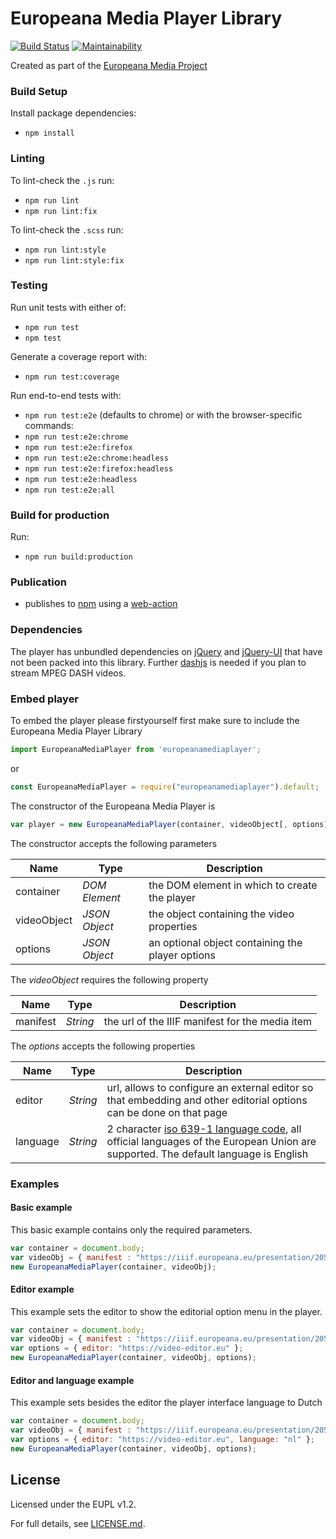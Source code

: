# Europeana Media Player Library

[![Build Status](https://travis-ci.com/europeana/media-player.svg?branch=master)](https://travis-ci.com/europeana/media-player)
[![Maintainability](https://api.codeclimate.com/v1/badges/034304037fa168609682/maintainability)](https://codeclimate.com/github/europeana/media-player/maintainability)

Created as part of the [Europeana Media Project](https://pro.europeana.eu/project/europeana-media)

### Build Setup

Install package dependencies:
* `npm install`

### Linting
To lint-check the `.js` run:
* `npm run lint`
* `npm run lint:fix`

To lint-check the `.scss` run:

* `npm run lint:style`
* `npm run lint:style:fix`

### Testing

Run unit tests with either of:
* `npm run test`
* `npm test`

Generate a coverage report with:
* `npm run test:coverage`

Run end-to-end tests with:
* `npm run test:e2e`
(defaults to chrome) or with the browser-specific commands:
* `npm run test:e2e:chrome`
* `npm run test:e2e:firefox`
* `npm run test:e2e:chrome:headless`
* `npm run test:e2e:firefox:headless`
* `npm run test:e2e:headless`
* `npm run test:e2e:all`

### Build for production

Run:
* `npm run build:production`

### Publication

* publishes to [npm](https://www.npmjs.com/package/europeanamediaplayer) using a [web-action](actions?query=workflow%3A%22Node.js+Package%22)

### Dependencies

The player has unbundled dependencies on [jQuery](https://www.npmjs.com/package/jquery) and [jQuery-UI](https://www.npmjs.com/package/webpack-jquery-ui) that have not been packed into this library. Further [dashjs](https://www.npmjs.com/package/dashjs) is needed if you plan to stream MPEG DASH videos.

### Embed player

To embed the player please firstyourself first make sure to include the Europeana Media Player Library

```javascript
import EuropeanaMediaPlayer from 'europeanamediaplayer';
```

or

```javascript
const EuropeanaMediaPlayer = require("europeanamediaplayer").default;
```

The constructor of the Europeana Media Player is

```javascript
var player = new EuropeanaMediaPlayer(container, videoObject[, options]);
```

The constructor accepts the following parameters

Name | Type | Description
---- | ---- | -----------
container| _DOM Element_ | the DOM element in which to create the player
videoObject | _JSON Object_ | the object containing the video properties
options | _JSON Object_ | an optional object containing the player options

The _videoObject_ requires the following property

Name | Type | Description
---- | ---- | -----------
manifest | _String_ | the url of the IIIF manifest for the media item

The _options_ accepts the following properties

Name | Type | Description
---- | ---- | -----------
editor | _String_ | url, allows to configure an external editor so that embedding and other editorial options can be done on that page
language | _String_ | 2 character [iso 639-1 language code](https://en.wikipedia.org/wiki/List_of_ISO_639-1_codes), all official languages of the European Union are supported. The default language is English

### Examples

#### Basic example

This basic example contains only the required parameters.

```javascript
var container = document.body;
var videoObj = { manifest : "https://iiif.europeana.eu/presentation/2051906/data_euscreenXL_http___openbeelden_nl_media_9972/manifest?format=3" };
new EuropeanaMediaPlayer(container, videoObj);
```

#### Editor example

This example sets the editor to show the editorial option menu in the player.

```javascript
var container = document.body;
var videoObj = { manifest : "https://iiif.europeana.eu/presentation/2051906/data_euscreenXL_http___openbeelden_nl_media_9972/manifest?format=3" };
var options = { editor: "https://video-editor.eu" };
new EuropeanaMediaPlayer(container, videoObj, options);
```

#### Editor and language example

This example sets besides the editor the player interface language to Dutch

```javascript
var container = document.body;
var videoObj = { manifest : "https://iiif.europeana.eu/presentation/2051906/data_euscreenXL_http___openbeelden_nl_media_9972/manifest?format=3" };
var options = { editor: "https://video-editor.eu", language: "nl" };
new EuropeanaMediaPlayer(container, videoObj, options);
```

## License

Licensed under the EUPL v1.2.

For full details, see [LICENSE.md](LICENSE.md).
